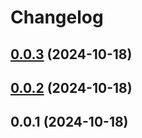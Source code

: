 # Changelog

## [0.0.3](https://github.com/LiuWenXing1996/parallel-wait-run/compare/v0.0.2...v0.0.3) (2024-10-18)

## [0.0.2](https://github.com/LiuWenXing1996/parallel-wait-run/compare/v0.0.1...v0.0.2) (2024-10-18)

## 0.0.1 (2024-10-18)
